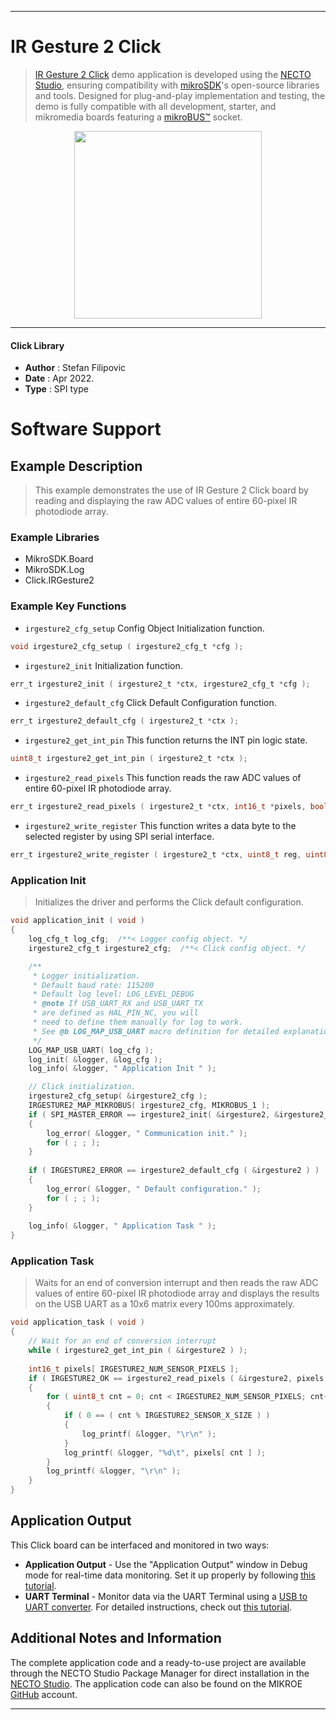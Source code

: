 
---
# IR Gesture 2 Click

> [IR Gesture 2 Click](https://www.mikroe.com/?pid_product=MIKROE-5146) demo application is developed using
the [NECTO Studio](https://www.mikroe.com/necto), ensuring compatibility with [mikroSDK](https://www.mikroe.com/mikrosdk)'s
open-source libraries and tools. Designed for plug-and-play implementation and testing, the demo is fully compatible with
all development, starter, and mikromedia boards featuring a [mikroBUS&trade;](https://www.mikroe.com/mikrobus) socket.

<p align="center">
  <img src="https://www.mikroe.com/?pid_product=MIKROE-5146&image=1" height=300px>
</p>

---

#### Click Library

- **Author**        : Stefan Filipovic
- **Date**          : Apr 2022.
- **Type**          : SPI type

# Software Support

## Example Description

> This example demonstrates the use of IR Gesture 2 Click board by reading and displaying the raw ADC values of entire 60-pixel IR photodiode array.

### Example Libraries

- MikroSDK.Board
- MikroSDK.Log
- Click.IRGesture2

### Example Key Functions

- `irgesture2_cfg_setup` Config Object Initialization function.
```c
void irgesture2_cfg_setup ( irgesture2_cfg_t *cfg );
```

- `irgesture2_init` Initialization function.
```c
err_t irgesture2_init ( irgesture2_t *ctx, irgesture2_cfg_t *cfg );
```

- `irgesture2_default_cfg` Click Default Configuration function.
```c
err_t irgesture2_default_cfg ( irgesture2_t *ctx );
```

- `irgesture2_get_int_pin` This function returns the INT pin logic state.
```c
uint8_t irgesture2_get_int_pin ( irgesture2_t *ctx );
```

- `irgesture2_read_pixels` This function reads the raw ADC values of entire 60-pixel IR photodiode array.
```c
err_t irgesture2_read_pixels ( irgesture2_t *ctx, int16_t *pixels, bool flip_pixels );
```

- `irgesture2_write_register` This function writes a data byte to the selected register by using SPI serial interface.
```c
err_t irgesture2_write_register ( irgesture2_t *ctx, uint8_t reg, uint8_t data_in );
```

### Application Init

> Initializes the driver and performs the Click default configuration.

```c
void application_init ( void )
{
    log_cfg_t log_cfg;  /**< Logger config object. */
    irgesture2_cfg_t irgesture2_cfg;  /**< Click config object. */

    /** 
     * Logger initialization.
     * Default baud rate: 115200
     * Default log level: LOG_LEVEL_DEBUG
     * @note If USB_UART_RX and USB_UART_TX 
     * are defined as HAL_PIN_NC, you will 
     * need to define them manually for log to work. 
     * See @b LOG_MAP_USB_UART macro definition for detailed explanation.
     */
    LOG_MAP_USB_UART( log_cfg );
    log_init( &logger, &log_cfg );
    log_info( &logger, " Application Init " );

    // Click initialization.
    irgesture2_cfg_setup( &irgesture2_cfg );
    IRGESTURE2_MAP_MIKROBUS( irgesture2_cfg, MIKROBUS_1 );
    if ( SPI_MASTER_ERROR == irgesture2_init( &irgesture2, &irgesture2_cfg ) )
    {
        log_error( &logger, " Communication init." );
        for ( ; ; );
    }
    
    if ( IRGESTURE2_ERROR == irgesture2_default_cfg ( &irgesture2 ) )
    {
        log_error( &logger, " Default configuration." );
        for ( ; ; );
    }
    
    log_info( &logger, " Application Task " );
}
```

### Application Task

> Waits for an end of conversion interrupt and then reads the raw ADC values of entire
60-pixel IR photodiode array and displays the results on the USB UART as a 10x6 matrix every 100ms approximately.

```c
void application_task ( void )
{
    // Wait for an end of conversion interrupt
    while ( irgesture2_get_int_pin ( &irgesture2 ) );
    
    int16_t pixels[ IRGESTURE2_NUM_SENSOR_PIXELS ];
    if ( IRGESTURE2_OK == irgesture2_read_pixels ( &irgesture2, pixels, false ) )
    {
        for ( uint8_t cnt = 0; cnt < IRGESTURE2_NUM_SENSOR_PIXELS; cnt++ )
        {
            if ( 0 == ( cnt % IRGESTURE2_SENSOR_X_SIZE ) )
            {
                log_printf( &logger, "\r\n" );
            }
            log_printf( &logger, "%d\t", pixels[ cnt ] );
        }
        log_printf( &logger, "\r\n" );
    }
}
```

## Application Output

This Click board can be interfaced and monitored in two ways:
- **Application Output** - Use the "Application Output" window in Debug mode for real-time data monitoring.
Set it up properly by following [this tutorial](https://www.youtube.com/watch?v=ta5yyk1Woy4).
- **UART Terminal** - Monitor data via the UART Terminal using
a [USB to UART converter](https://www.mikroe.com/click/interface/usb?interface*=uart,uart). For detailed instructions,
check out [this tutorial](https://help.mikroe.com/necto/v2/Getting%20Started/Tools/UARTTerminalTool).

## Additional Notes and Information

The complete application code and a ready-to-use project are available through the NECTO Studio Package Manager for 
direct installation in the [NECTO Studio](https://www.mikroe.com/necto). The application code can also be found on
the MIKROE [GitHub](https://github.com/MikroElektronika/mikrosdk_click_v2) account.

---

